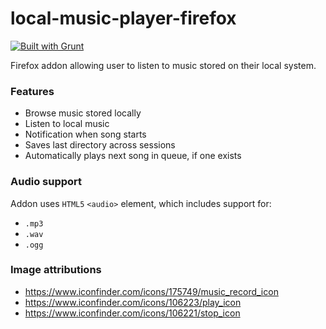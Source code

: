 local-music-player-firefox
==========================

[![Built with Grunt](https://cdn.gruntjs.com/builtwith.png)](http://gruntjs.com/)

Firefox addon allowing user to listen to music stored on their local system.

### Features

* Browse music stored locally
* Listen to local music
* Notification when song starts
* Saves last directory across sessions
* Automatically plays next song in queue, if one exists

### Audio support

Addon uses `HTML5` `<audio>` element, which includes support for:

* `.mp3`
* `.wav`
* `.ogg`

### Image attributions

* https://www.iconfinder.com/icons/175749/music_record_icon
* https://www.iconfinder.com/icons/106223/play_icon
* https://www.iconfinder.com/icons/106221/stop_icon
